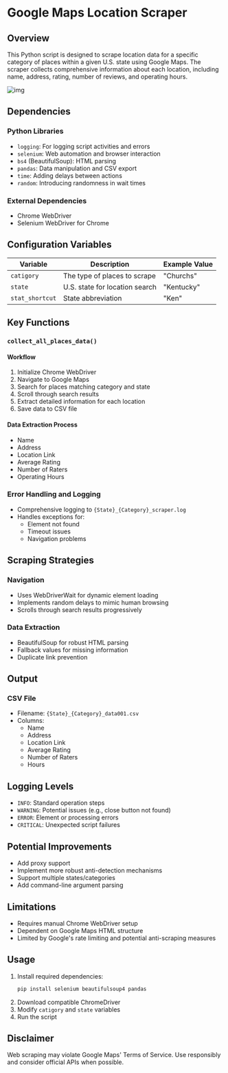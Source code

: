 # Google Maps Location Scraper

## Overview

This Python script is designed to scrape location data for a specific category of places within a given U.S. state using Google Maps. The scraper collects comprehensive information about each location, including name, address, rating, number of reviews, and operating hours.

![img](https://github.com/hassancodeanwar/Google_Map_Locations_Scraper/blob/main/Google%20Maps%20Locations%20Scraper.png?raw=true)

## Dependencies

### Python Libraries
- `logging`: For logging script activities and errors
- `selenium`: Web automation and browser interaction
- `bs4` (BeautifulSoup): HTML parsing
- `pandas`: Data manipulation and CSV export
- `time`: Adding delays between actions
- `random`: Introducing randomness in wait times

### External Dependencies
- Chrome WebDriver
- Selenium WebDriver for Chrome

## Configuration Variables

| Variable | Description | Example Value |
|----------|-------------|---------------|
| `catigory` | The type of places to scrape | "Churchs" |
| `state` | U.S. state for location search | "Kentucky" |
| `stat_shortcut` | State abbreviation | "Ken" |

## Key Functions

### `collect_all_places_data()`

#### Workflow
1. Initialize Chrome WebDriver
2. Navigate to Google Maps
3. Search for places matching category and state
4. Scroll through search results
5. Extract detailed information for each location
6. Save data to CSV file

#### Data Extraction Process
- Name
- Address
- Location Link
- Average Rating
- Number of Raters
- Operating Hours

### Error Handling and Logging

- Comprehensive logging to `{State}_{Category}_scraper.log`
- Handles exceptions for:
  - Element not found
  - Timeout issues
  - Navigation problems

## Scraping Strategies

### Navigation
- Uses WebDriverWait for dynamic element loading
- Implements random delays to mimic human browsing
- Scrolls through search results progressively

### Data Extraction
- BeautifulSoup for robust HTML parsing
- Fallback values for missing information
- Duplicate link prevention

## Output

### CSV File
- Filename: `{State}_{Category}_data001.csv`
- Columns:
  - Name
  - Address
  - Location Link
  - Average Rating
  - Number of Raters
  - Hours

## Logging Levels

- `INFO`: Standard operation steps
- `WARNING`: Potential issues (e.g., close button not found)
- `ERROR`: Element or processing errors
- `CRITICAL`: Unexpected script failures

## Potential Improvements

- Add proxy support
- Implement more robust anti-detection mechanisms
- Support multiple states/categories
- Add command-line argument parsing

## Limitations

- Requires manual Chrome WebDriver setup
- Dependent on Google Maps HTML structure
- Limited by Google's rate limiting and potential anti-scraping measures

## Usage

1. Install required dependencies:
   ```bash
   pip install selenium beautifulsoup4 pandas
   ```
2. Download compatible ChromeDriver
3. Modify `catigory` and `state` variables
4. Run the script

## Disclaimer

Web scraping may violate Google Maps' Terms of Service. Use responsibly and consider official APIs when possible.

